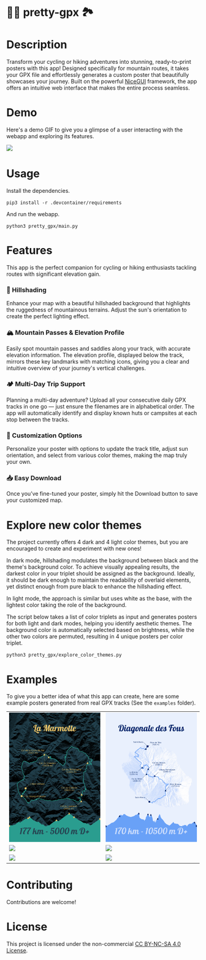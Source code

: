 # 🚴‍♂️ pretty-gpx 🏞️

# Description

Transform your cycling or hiking adventures into stunning, ready-to-print posters with this app! Designed specifically for mountain routes, it takes your GPX file and effortlessly generates a custom poster that beautifully showcases your journey. Built on the powerful [NiceGUI](https://nicegui.io/) framework, the app offers an intuitive web interface that makes the entire process seamless.


# Demo

Here's a demo GIF to give you a glimpse of a user interacting with the webapp and exploring its features.

![](./doc/demo.gif)

# Usage

Install the dependencies.
```
pip3 install -r .devcontainer/requirements
```

And run the webapp.
```
python3 pretty_gpx/main.py
```

# Features

This app is the perfect companion for cycling or hiking enthusiasts tackling routes with significant elevation gain.

### 🌄 Hillshading

Enhance your map with a beautiful hillshaded background that highlights the ruggedness of mountainous terrains. Adjust the sun's orientation to create the perfect lighting effect.

### 🏔️ Mountain Passes & Elevation Profile

Easily spot mountain passes and saddles along your track, with accurate elevation information. The elevation profile, displayed below the track, mirrors these key landmarks with matching icons, giving you a clear and intuitive overview of your journey's vertical challenges.

### 🏕️ Multi-Day Trip Support

Planning a multi-day adventure? Upload all your consecutive daily GPX tracks in one go — just ensure the filenames are in alphabetical order. The app will automatically identify and display known huts or campsites at each stop between the tracks.

### 🎨 Customization Options

Personalize your poster with options to update the track title, adjust sun orientation, and select from various color themes, making the map truly your own.

### 📥 Easy Download

Once you’ve fine-tuned your poster, simply hit the Download button to save your customized map.




# Explore new color themes

The project currently offers 4 dark and 4 light color themes, but you are encouraged to create and experiment with new ones!

In dark mode, hillshading modulates the background between black and the theme's background color. To achieve visually appealing results, the darkest color in your triplet should be assigned as the background. Ideally, it should be dark enough to maintain the readability of overlaid elements, yet distinct enough from pure black to enhance the hillshading effect.

In light mode, the approach is similar but uses white as the base, with the lightest color taking the role of the background.

The script below takes a list of color triplets as input and generates posters for both light and dark modes, helping you identify aesthetic themes. The background color is automatically selected based on brightness, while the other two colors are permuted, resulting in 4 unique posters per color triplet.

```
python3 pretty_gpx/explore_color_themes.py
```




# Examples

To give you a better idea of what this app can create, here are some example posters generated from real GPX tracks (See the `examples` folder).



<table>
  <tr>
    <td><img src="doc/posters/marmotte.svg" style="max-width: 100%; height: auto;"/></td>
    <td><img src="doc/posters/diagonale-des-fous.svg" style="max-width: 100%; height: auto;"/></td>
  </tr>
  <tr>
    <td><img src="doc/posters/hawaii.svg" style="max-width: 100%; height: auto;"/></td>
    <td><img src="doc/posters/couillole.svg" style="max-width: 100%; height: auto;"/></td>
  </tr>
  <tr>
    <td><img src="doc/posters/peyresourde.svg" style="max-width: 100%; height: auto;"/></td>
    <td><img src="doc/posters/vanoise_3days.svg" style="max-width: 100%; height: auto;"/></td>
  </tr>
</table>






# Contributing

Contributions are welcome!

# License

This project is licensed under the non-commercial [CC BY-NC-SA 4.0 License](LICENSE).


